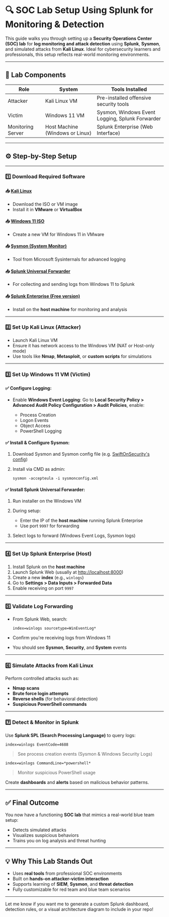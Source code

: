 # 🔍 SOC Lab Setup Using Splunk for Monitoring & Detection

This guide walks you through setting up a **Security Operations Center (SOC) lab** for **log monitoring and attack detection** using **Splunk**, **Sysmon**, and simulated attacks from **Kali Linux**. Ideal for cybersecurity learners and professionals, this setup reflects real-world monitoring environments.

---

## 🧰 Lab Components

| Role              | System                          | Tools Installed                                 |
| ----------------- | ------------------------------- | ----------------------------------------------- |
| Attacker          | Kali Linux VM                   | Pre-installed offensive security tools          |
| Victim            | Windows 11 VM                   | Sysmon, Windows Event Logging, Splunk Forwarder |
| Monitoring Server | Host Machine (Windows or Linux) | Splunk Enterprise (Web Interface)               |

---

## ⚙️ Step-by-Step Setup

---

### 1️⃣ Download Required Software

#### 📥 [Kali Linux](https://www.kali.org/get-kali/)

* Download the ISO or VM image
* Install it in **VMware** or **VirtualBox**

#### 📥 [Windows 11 ISO](https://www.microsoft.com/en-us/software-download/windows11)

* Create a new VM for Windows 11 in VMware

#### 📥 [Sysmon (System Monitor)](https://learn.microsoft.com/en-us/sysinternals/downloads/sysmon)

* Tool from Microsoft Sysinternals for advanced logging

#### 📥 [Splunk Universal Forwarder](https://www.splunk.com/en_us/download/universal-forwarder.html)

* For collecting and sending logs from Windows 11 to Splunk

#### 📥 [Splunk Enterprise (Free version)](https://www.splunk.com/en_us/download/splunk-enterprise.html)

* Install on the **host machine** for monitoring and analysis

---

### 2️⃣ Set Up Kali Linux (Attacker)

* Launch Kali Linux VM
* Ensure it has network access to the Windows VM (NAT or Host-only mode)
* Use tools like **Nmap**, **Metasploit**, or **custom scripts** for simulations

---

### 3️⃣ Set Up Windows 11 VM (Victim)

#### ✅ Configure Logging:

* Enable **Windows Event Logging**:
  Go to **Local Security Policy > Advanced Audit Policy Configuration > Audit Policies**, enable:

  * Process Creation
  * Logon Events
  * Object Access
  * PowerShell Logging

#### ✅ Install & Configure Sysmon:

1. Download Sysmon and Sysmon config file (e.g. [SwiftOnSecurity's config](https://github.com/SwiftOnSecurity/sysmon-config))
2. Install via CMD as admin:

   ```
   sysmon -accepteula -i sysmonconfig.xml
   ```

#### ✅ Install Splunk Universal Forwarder:

1. Run installer on the Windows VM
2. During setup:

   * Enter the IP of the **host machine** running Splunk Enterprise
   * Use port `9997` for forwarding
3. Select logs to forward (Windows Event Logs, Sysmon logs)

---

### 4️⃣ Set Up Splunk Enterprise (Host)

1. Install Splunk on the **host machine**
2. Launch Splunk Web (usually at [http://localhost:8000](http://localhost:8000))
3. Create a new **index** (e.g., `winlogs`)
4. Go to **Settings > Data Inputs > Forwarded Data**
5. Enable receiving on port `9997`

---

### 5️⃣ Validate Log Forwarding

* From Splunk Web, search:

  ```
  index=winlogs sourcetype=WinEventLog*
  ```
* Confirm you're receiving logs from Windows 11
* You should see **Sysmon**, **Security**, and **System** events

---

### 6️⃣ Simulate Attacks from Kali Linux

Perform controlled attacks such as:

* **Nmap scans**
* **Brute force login attempts**
* **Reverse shells** (for behavioral detection)
* **Suspicious PowerShell commands**

---

### 7️⃣ Detect & Monitor in Splunk

Use **Splunk SPL (Search Processing Language)** to query logs:

```spl
index=winlogs EventCode=4688
```

> See process creation events (Sysmon & Windows Security Logs)

```spl
index=winlogs CommandLine=*powershell*
```

> Monitor suspicious PowerShell usage

Create **dashboards** and **alerts** based on malicious behavior patterns.

---

## ✅ Final Outcome

You now have a functioning **SOC lab** that mimics a real-world blue team setup:

* Detects simulated attacks
* Visualizes suspicious behaviors
* Trains you on log analysis and threat hunting

---

## 💡 Why This Lab Stands Out

* Uses **real tools** from professional SOC environments
* Built on **hands-on attacker-victim interaction**
* Supports learning of **SIEM**, **Sysmon**, and **threat detection**
* Fully customizable for red team and blue team scenarios

---

Let me know if you want me to generate a custom Splunk dashboard, detection rules, or a visual architecture diagram to include in your repo!

